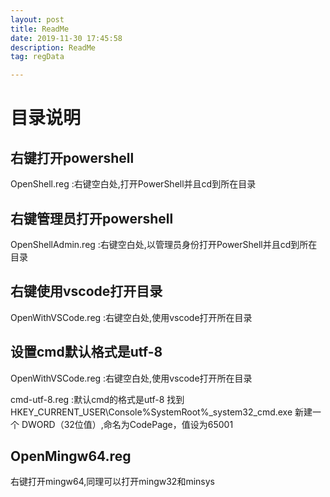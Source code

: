 ```yaml
---
layout: post
title: ReadMe
date: 2019-11-30 17:45:58
description: ReadMe
tag: regData

---
```

# 目录说明

## 右键打开powershell

OpenShell.reg :右键空白处,打开PowerShell并且cd到所在目录

## 右键管理员打开powershell

OpenShellAdmin.reg :右键空白处,以管理员身份打开PowerShell并且cd到所在目录

## 右键使用vscode打开目录

OpenWithVSCode.reg :右键空白处,使用vscode打开所在目录

## 设置cmd默认格式是utf-8

OpenWithVSCode.reg :右键空白处,使用vscode打开所在目录

cmd-utf-8.reg :默认cmd的格式是utf-8
找到HKEY_CURRENT_USER\Console\%SystemRoot%_system32_cmd.exe
新建一个 DWORD（32位值）,命名为CodePage，值设为65001 

## OpenMingw64.reg

右键打开mingw64,同理可以打开mingw32和minsys